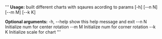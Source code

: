 '''
**Usage:**
built different charts with sqaures acording to params
   [-h] [--n N] [--m M] [--k K]

**Optional arguments:**
  -h, --help  show this help message and exit
  --n N       Initialize num for center rotation
  --m M       Initialize num for corner rotation
  --k K       Initialize scale for chart
'''
